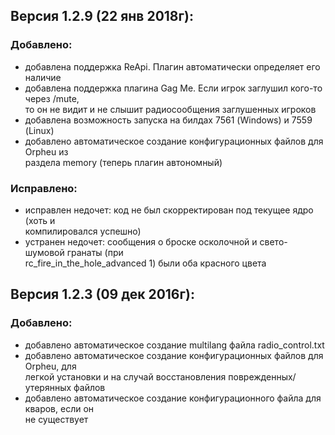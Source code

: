 ## Версия 1.2.9 (22 янв 2018г):
### Добавлено:
- добавлена поддержка ReApi. Плагин автоматически определяет его наличие
- добавлена поддержка плагина Gag Me. Если игрок заглушил кого-то через /mute,  
  то он не видит и не слышит радиосообщения заглушенных игроков
- добавлена возможность запуска на билдах 7561 (Windows) и 7559 (Linux)
- добавлено автоматическое создание конфигурационных файлов для Orpheu из  
  раздела memory (теперь плагин автономный)

### Исправлено:
- исправлен недочет: код не был скорректирован под текущее ядро (хоть и  
  компилировался успешно)
- устранен недочет: сообщения о броске осколочной и свето-шумовой гранаты (при  
  rc_fire_in_the_hole_advanced 1) были оба красного цвета

## Версия 1.2.3 (09 дек 2016г):
### Добавлено:
- добавлено автоматическое создание multilang файла radio_control.txt
- добавлено автоматическое создание конфигурационных файлов для Orpheu, для  
  легкой установки и на случай восстановления поврежденных/утерянных файлов
- добавлено автоматическое создание конфигурационного файла для кваров, если он  
  не существует